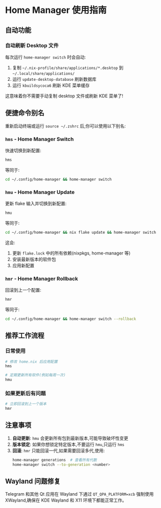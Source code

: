 # Home Manager 使用指南

## 自动功能

### 自动刷新 Desktop 文件
每次运行 `home-manager switch` 时会自动:
1. 复制 `~/.nix-profile/share/applications/*.desktop` 到 `~/.local/share/applications/`
2. 运行 `update-desktop-database` 刷新数据库
3. 运行 `kbuildsycoca6` 刷新 KDE 菜单缓存

这意味着你不需要手动复制 desktop 文件或刷新 KDE 菜单了!

## 便捷命令别名

重新启动终端或运行 `source ~/.zshrc` 后,你可以使用以下别名:

### `hms` - Home Manager Switch
快速切换到新配置:
```bash
hms
```
等同于:
```bash
cd ~/.config/home-manager && home-manager switch
```

### `hmu` - Home Manager Update
更新 flake 输入并切换到新配置:
```bash
hmu
```
等同于:
```bash
cd ~/.config/home-manager && nix flake update && home-manager switch
```

这会:
1. 更新 `flake.lock` 中的所有依赖(nixpkgs, home-manager 等)
2. 安装最新版本的软件包
3. 应用新配置

### `hmr` - Home Manager Rollback
回滚到上一个配置:
```bash
hmr
```
等同于:
```bash
cd ~/.config/home-manager && home-manager switch --rollback
```

## 推荐工作流程

### 日常使用
```bash
# 修改 home.nix 后应用配置
hms

# 定期更新所有软件(例如每周一次)
hmu
```

### 如果更新后有问题
```bash
# 立即回滚到上一个版本
hmr
```

## 注意事项

1. **自动更新**: `hmu` 会更新所有包到最新版本,可能导致破坏性变更
2. **版本锁定**: 如果你想锁定特定版本,不要运行 `hmu`,只运行 `hms`
3. **回滚**: `hmr` 只能回滚一代,如果需要回滚多代,使用:
   ```bash
   home-manager generations  # 查看所有代数
   home-manager switch --to-generation <number>
   ```

## Wayland 问题修复

Telegram 和其他 Qt 应用在 Wayland 下通过 `QT_QPA_PLATFORM=xcb` 强制使用 XWayland,确保在 KDE Wayland 和 X11 环境下都能正常工作。

